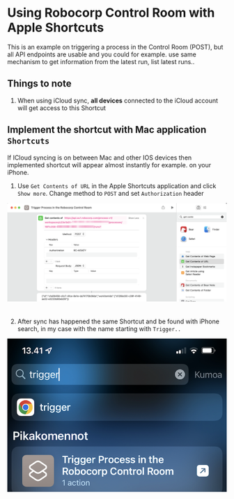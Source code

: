 # Using Robocorp Control Room with Apple Shortcuts

This is an example on triggering a process in the Control Room (POST), but all API endpoints are usable and you could for example. use same mechanism to get information from the latest run, list latest runs..

## Things to note

1. When using iCloud sync, **all devices** connected to the iCloud account will get access to this Shortcut 

## Implement the shortcut with Mac application `Shortcuts`

If ICloud syncing is on between Mac and other IOS devices then implemented shortcut will appear almost instantly for example. on your iPhone.

1. Use `Get Contents of URL` in the Apple Shortcuts application and click `Show more`. Change method to `POST` and set `Authorization` header

<img src="apple_shortcuts.png" style="margin-bottom:20px">

2. After sync has happened the same Shortcut and be found with iPhone search, in my case with the name starting with `Trigger..`

<img src="iphone_shortcut.png" style="margin-bottom:20px">
